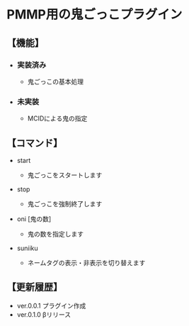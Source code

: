 # PMMP用の鬼ごっこプラグイン

## 【機能】

* ### 実装済み

  * 鬼ごっこの基本処理

* ### 未実装

  * MCIDによる鬼の指定

## 【コマンド】

* start
  * 鬼ごっこをスタートします

* stop
  * 鬼ごっこを強制終了します

* oni [鬼の数]
  * 鬼の数を指定します

* suniiku
  * ネームタグの表示・非表示を切り替えます

## 【更新履歴】

* ver.0.0.1 プラグイン作成
* ver.0.1.0 βリリース
